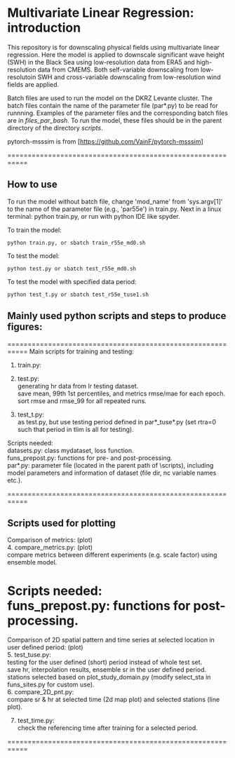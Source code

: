 # Multivariate Linear Regression: introduction

This repository is for downscaling physical fields using 
multivariate linear regression. 
Here the model is applied to downscale significant wave height (SWH) 
in the Black Sea using low-resolution data from ERA5 and high-resolution 
data from CMEMS. 
Both self-variable downscaling from low-resolutoin SWH and cross-variable 
downscaling from low-resolution wind fields are applied. 

Batch files are used to run the model on the DKRZ Levante cluster. 
The batch files contain the name of the parameter file (par*.py) to be read for runnning. 
Examples of the parameter files and the corresponding batch files are in *files_par_bash*. 
To run the model, these files should be in the parent directory of the directory 
*scripts*.

pytorch-msssim is from 
[https://github.com/VainF/pytorch-msssim]  

===========================================================
## How to use 

To run the model without batch file, change 'mod_name' from 'sys.argv[1]' 
to the name of the parameter file (e.g., 'par55e') in train.py. 
Next in a linux terminal: python train.py, or run with python IDE like spyder. 

To train the model:   
```	
python train.py, or sbatch train_r55e_md0.sh
```
To test the model:   
```	
python test.py or sbatch test_r55e_md0.sh   
```
To test the model with specified data period:   
```	
python test_t.py or sbatch test_r55e_tuse1.sh   
```  

## Mainly used python scripts and steps to produce figures:  
===========================================================
Main scripts for training and testing:  
1. train.py:   
	
2. test.py:   
	generating hr data from lr testing dataset.  
	save mean, 99th 1st percentiles, and metrics rmse/mae for each epoch.  
	sort rmse and rmse_99 for all repeated runs.   
3. test_t.py:  
	as test.py, but use testing period defined in par*_tuse*.py (set rtra=0 such that period in tlim is all for testing).  

Scripts needed:  
datasets.py: class mydataset, loss function.  
funs_prepost.py: functions for pre- and post-processing.  
par*.py: parameter file (located in the parent path of \scripts), including model parameters and information of dataset (file dir, nc variable names etc.).  

===========================================================
## Scripts used for plotting

Comparison of metrics: (plot)  
4. compare_metrics.py: (plot)  
	compare metrics between different experiments (e.g. scale factor) using ensemble model.  
  
Scripts needed:  
funs_prepost.py: functions for post-processing.  
===========================================================
Comparison of 2D spatial pattern and time series at selected location in user defined period: (plot)  
5. test_tuse.py:  
	testing for the user defined (short) period instead of whole test set.  
	save hr, interpolation results, ensemble sr in the user defined period.  
	stations selected based on plot_study_domain.py (modify select_sta in funs_sites.py for custom use).   
6. compare_2D_pnt.py:  
	compare sr & hr at selected time (2d map plot) and selected stations (line plot).  

7. test_time.py:  
	check the referencing time after training for a selected period.  

===========================================================


